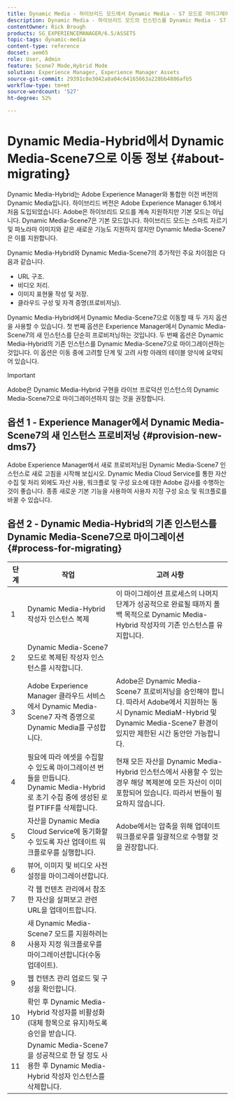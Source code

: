 ```yaml
---
title: Dynamic Media - 하이브리드 모드에서 Dynamic Media - S7 모드로 마이그레이션
description: Dynamic Media - 하이브리드 모드의 인스턴스를 Dynamic Media - S7 모드로 마이그레이션하는 방법 알아보기
contentOwner: Rick Brough
products: SG_EXPERIENCEMANAGER/6.5/ASSETS
topic-tags: dynamic-media
content-type: reference
docset: aem65
role: User, Admin
feature: Scene7 Mode,Hybrid Mode
solution: Experience Manager, Experience Manager Assets
source-git-commit: 29391c8e3042a8a04c64165663a228bb4886afb5
workflow-type: tm+mt
source-wordcount: '527'
ht-degree: 52%

---
```


# Dynamic Media-Hybrid에서 Dynamic Media-Scene7으로 이동 정보 {#about-migrating}

Dynamic Media-Hybrid는 Adobe Experience Manager와 통합한 이전 버전의 Dynamic Media입니다. 하이브리드 버전은 Adobe Experience Manager 6.1에서 처음 도입되었습니다. Adobe은 하이브리드 모드를 계속 지원하지만 기본 모드는 아닙니다. Dynamic Media-Scene7은 기본 모드입니다. 하이브리드 모드는 스마트 자르기 및 파노라마 이미지와 같은 새로운 기능도 지원하지 않지만 Dynamic Media-Scene7은 이를 지원합니다.

Dynamic Media-Hybrid와 Dynamic Media-Scene7의 추가적인 주요 차이점은 다음과 같습니다.

* URL 구조.
* 비디오 처리.
* 이미지 표현물 작성 및 저장.
* 클라우드 구성 및 자격 증명(프로비저닝).

Dynamic Media-Hybrid에서 Dynamic Media-Scene7으로 이동할 때 두 가지 옵션을 사용할 수 있습니다. 첫 번째 옵션은 Experience Manager에서 Dynamic Media-Scene7의 새 인스턴스를 단순히 프로비저닝하는 것입니다. 두 번째 옵션은 Dynamic Media-Hybrid의 기존 인스턴스를 Dynamic Media-Scene7으로 마이그레이션하는 것입니다. 이 옵션은 이동 중에 고려할 단계 및 고려 사항 아래의 테이블 양식에 요약되어 있습니다.

>[!IMPORTANT]
>
>Adobe은 Dynamic Media-Hybrid 구현을 라이브 프로덕션 인스턴스의 Dynamic Media-Scene7으로 마이그레이션하지 않는 것을 권장합니다.

## 옵션 1 - Experience Manager에서 Dynamic Media-Scene7의 새 인스턴스 프로비저닝 {#provision-new-dms7}

Adobe Experience Manager에서 새로 프로비저닝된 Dynamic Media-Scene7 인스턴스로 새로 고침을 시작해 보십시오. Dynamic Media Cloud Service를 통한 자산 수집 및 처리 외에도 자산 사용, 워크플로 및 구성 요소에 대한 Adobe 감사를 수행하는 것이 좋습니다. 종종 새로운 기본 기능을 사용하여 사용자 지정 구성 요소 및 워크플로를 바꿀 수 있습니다.

## 옵션 2 - Dynamic Media-Hybrid의 기존 인스턴스를 Dynamic Media-Scene7으로 마이그레이션 {#process-for-migrating}

| 단계 | 작업 | 고려 사항 |
|---|---|---|
| 1 | Dynamic Media-Hybrid 작성자 인스턴스 복제 | 이 마이그레이션 프로세스의 나머지 단계가 성공적으로 완료될 때까지 폴백 목적으로 Dynamic Media-Hybrid 작성자의 기존 인스턴스를 유지합니다. |
| 2 | Dynamic Media-Scene7 모드로 복제된 작성자 인스턴스를 시작합니다. |  |
| 3 | Adobe Experience Manager 클라우드 서비스에서 Dynamic Media-Scene7 자격 증명으로 Dynamic Media를 구성합니다. | Adobe은 Dynamic Media-Scene7 프로비저닝을 승인해야 합니다. 따라서 Adobe에서 지원하는 동시 Dynamic MediaM-Hybrid 및 Dynamic Media-Scene7 환경이 있지만 제한된 시간 동안만 가능합니다. |
| 4 | 필요에 따라 에셋을 수집할 수 있도록 마이그레이션 번들을 만듭니다.<br>Dynamic Media-Hybrid로 초기 수집 중에 생성된 로컬 PTIFF를 삭제합니다. | 현재 모든 자산을 Dynamic Media-Hybrid 인스턴스에서 사용할 수 있는 경우 해당 복제본에 모든 자산이 이미 포함되어 있습니다. 따라서 번들이 필요하지 않습니다. |
| 5 | 자산을 Dynamic Media Cloud Service에 동기화할 수 있도록 자산 업데이트 워크플로우를 실행합니다. | Adobe에서는 압축을 위해 업데이트 워크플로우를 일괄적으로 수행할 것을 권장합니다. |
| 6 | 뷰어, 이미지 및 비디오 사전 설정을 마이그레이션합니다. |  |
| 7 | 각 웹 컨텐츠 관리에서 참조한 자산을 살펴보고 관련 URL을 업데이트합니다. |  |
| 8 | 새 Dynamic Media-Scene7 모드를 지원하려는 사용자 지정 워크플로우를 마이그레이션합니다(수동 업데이트). |  |
| 9 | 웹 컨텐츠 관리 업로드 및 구성을 확인합니다. |  |
| 10 | 확인 후 Dynamic Media-Hybrid 작성자를 비활성화(대체 항목으로 유지)하도록 승인을 받습니다. |  |
| 11 | Dynamic Media-Scene7을 성공적으로 한 달 정도 사용한 후 Dynamic Media-Hybrid 작성자 인스턴스를 삭제합니다. |  |
